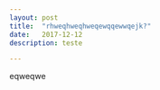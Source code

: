 ```yaml
---
layout: post
title:  "rhweqhweqhweqewqqewwqejk?"
date:   2017-12-12
description: teste

---
```

eqweqwe